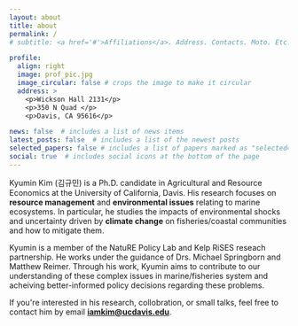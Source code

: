 ```yaml
---
layout: about
title: about
permalink: /
# subtitle: <a href='#'>Affiliations</a>. Address. Contacts. Moto. Etc.

profile:
  align: right
  image: prof_pic.jpg
  image_circular: false # crops the image to make it circular
  address: >
    <p>Wickson Hall 2131</p>
    <p>350 N Quad </p>
    <p>Davis, CA 95616</p>

news: false  # includes a list of news items
latest_posts: false  # includes a list of the newest posts
selected_papers: false # includes a list of papers marked as "selected={true}"
social: true  # includes social icons at the bottom of the page
---
```

Kyumin Kim (김규민) is a Ph.D. candidate in Agricultural and Resource Economics at the University of California, Davis. His research focuses on **resource management** and **environmental issues** relating to marine ecosystems. In particular, he studies the impacts of environmental shocks and uncertainty driven by **climate change** on fisheries/coastal communities and how to mitigate them.

Kyumin is a member of the NatuRE Policy Lab and Kelp RiSES reseach partnership. He works under the guidance of Drs. Michael Springborn and Matthew Reimer. Through his work, Kyumin aims to contribute to our understanding of these complex issues in marine/fisheries system and acheiving better-informed policy decisions regarding these problems. 

If you're interested in his research, collobration, or small talks, feel free to contact him by email **iamkim@ucdavis.edu**.
